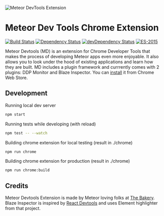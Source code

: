 ![Meteor DevTools Extension](https://dl.dropboxusercontent.com/u/9224326/meteor-devtools-1.1.1.gif)
# Meteor Dev Tools Chrome Extension 
[![Build Status](https://travis-ci.org/thebakeryio/meteor-devtools.svg)](https://travis-ci.org/thebakeryio/meteor-devtools) 
[![Dependency Status](https://david-dm.org/thebakeryio/meteor-devtools.svg)](https://david-dm.org/thebakeryio/meteor-devtools)
[![devDependency Status](https://david-dm.org/thebakeryio/meteor-devtools/dev-status.svg)](https://david-dm.org/thebakeryio/meteor-devtools#info=devDependencies)
[![ES-2015](https://img.shields.io/badge/ES-2015-brightgreen.svg)](https://babeljs.io/docs/learn-es2015/)

Meteor Devtools (MD) is an extension for Chrome Developer Tools that makes the process of developing Meteor apps even more enjoyable. It also allows you to look under the hood of existing applications and learn how they are built. MD includes a plugin framework and currrently comes with 2 plugins: DDP Monitor and Blaze Inspector. You can [install](https://chrome.google.com/webstore/detail/meteor-devtools/ippapidnnboiophakmmhkdlchoccbgje) it from Chrome Web Store.

## Development

Running local dev server

```bash
npm start
```

Running tests while developing (with reload)

```bash
npm test -- --watch
```

Building chrome extension for local testing (result in ./chrome)

```bash
npm run chrome
```

Building chrome extension for production (result in ./chrome)

```bash
npm run chrome:build
```

## Credits

Meteor Devtools Extension is made by Meteor loving folks at [The Bakery](http://thebakery.io). Blaze Inspector is inspired by [React Devtools](https://github.com/facebook/react-devtools) and uses Element highlighter from that project.